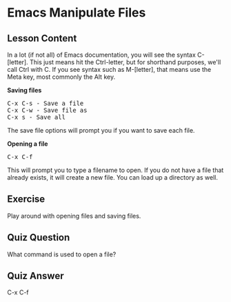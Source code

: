 # Emacs Manipulate Files

## Lesson Content

In a lot (if not all) of Emacs documentation, you will see the syntax C-[letter]. This just means hit the Ctrl-letter, but for shorthand purposes, we'll call Ctrl with C. If you see syntax such as M-[letter], that means use the Meta key, most commonly the Alt key.

<b>Saving files</b>

<pre>
C-x C-s - Save a file
C-x C-w - Save file as
C-x s - Save all
</pre>

The save file options will prompt you if you want to save each file.

<b>Opening a file</b>

<pre>
C-x C-f
</pre>

This will prompt you to type a filename to open. If you do not have a file that already exists, it will create a new file. You can load up a directory as well.

## Exercise

Play around with opening files and saving files.

## Quiz Question

What command is used to open a file?

## Quiz Answer

C-x C-f